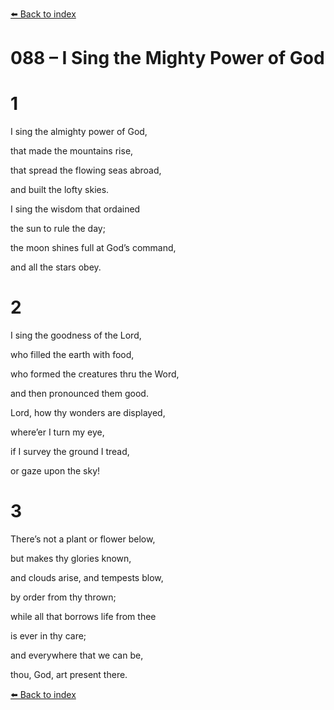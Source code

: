 [⬅️ Back to index](../README.md)

# 088 – I Sing the Mighty Power of God





# 1

I sing the almighty power of God,

that made the mountains rise,

that spread the flowing seas abroad,

and built the lofty skies.

I sing the wisdom that ordained

the sun to rule the day;

the moon shines full at God’s command,

and all the stars obey.



# 2

I sing the goodness of the Lord,

who filled the earth with food,

who formed the creatures thru the Word,

and then pronounced them good.

Lord, how thy wonders are displayed,

where’er I turn my eye,

if I survey the ground I tread,

or gaze upon the sky!



# 3

There’s not a plant or flower below,

but makes thy glories known,

and clouds arise, and tempests blow,

by order from thy thrown;

while all that borrows life from thee

is ever in thy care;

and everywhere that we can be,

thou, God, art present there.

[⬅️ Back to index](../README.md)
